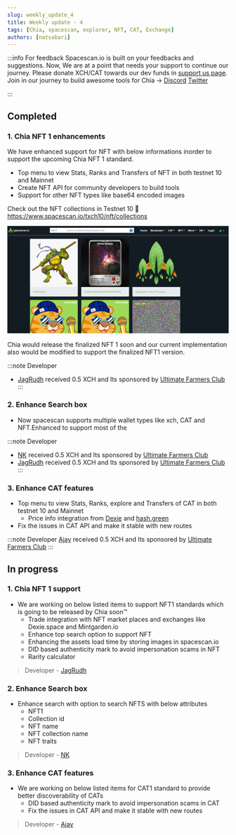 ```yaml
---
slug: weekly_update_4
title: Weekly update - 4
tags: [Chia, spacescan, explorer, NFT, CAT, Exchange]
authors: [natsabari]
---
```

:::info For feedback
Spacescan.io is built on your feedbacks and suggestions. Now, We are at a point that needs your support to continue our journey. Please donate XCH/CAT towards our dev funds in [support us page](https://www.spacescan.io/xch/support-us).   Join in our journey to build awesome tools for Chia ->
[Discord](https://discord.gg/Bb4sj3Bg9P)  [Twitter](https://twitter.com/spacescan_io)

:::
## Completed
### 1. Chia NFT 1 enhancements
We have enhanced support for NFT with below informations inorder to support the upcoming Chia NFT 1 standard.
- Top menu to view Stats, Ranks and Transfers of NFT in both testnet 10 and Mainnet
- Create NFT API for community developers to build tools
- Support for other NFT types like base64 encoded images


Check out the NFT collections in Testnet 10 :link: https://www.spacescan.io/txch10/nft/collections

![properties](./nft_collections.png)

Chia would release the finalized NFT 1 soon and our current implementation also would be modified to support the finalized NFT1 version.

:::note Developer
- [JagRudh](https://twitter.com/JagRudhChia) received 0.5 XCH and Its sponsored by [Ultimate Farmers Club](https://twitter.com/TheHonestFarm)
:::


### 2. Enhance Search box
- Now spacescan supports multiple wallet types like xch, CAT and NFT.Enhanced to support most of the 

:::note Developer
- [NK](https://twitter.com/nandhakumar1033) received 0.5 XCH and Its sponsored by [Ultimate Farmers Club](https://twitter.com/TheHonestFarm)
- [JagRudh](https://twitter.com/JagRudhChia) received 0.5 XCH and Its sponsored by [Ultimate Farmers Club](https://twitter.com/TheHonestFarm)
:::

### 3. Enhance CAT features
- Top menu to view Stats, Ranks, explore and Transfers of CAT in both testnet 10 and Mainnet
    - Price info integration from [Dexie](https://dexie.space/markets) and [hash.green](https://hash.green/dex/XCH-USDS)
- Fix the issues in CAT API and make it stable with new routes

:::note Developer
 [Ajay](https://twitter.com/JagRudhChia) received 0.5 XCH and Its sponsored by [Ultimate Farmers Club](https://twitter.com/TheHonestFarm)
:::

## In progress
### 1. Chia NFT 1 support
- We are working on below listed items to support NFT1 standards which is going to be released by Chia soon™
    - Trade integration with NFT market places and exchanges like Dexie.space and Mintgarden.io
    - Enhance top search option to support NFT
    - Enhancing the assets load time by storing images in spacescan.io
    - DID based authenticity mark to avoid impersonation scams in NFT
    - Rarity calculator 

> Developer - [JagRudh](https://twitter.com/JagRudhChia)

### 2. Enhance Search box
- Enhance search with option to search NFTS with below attributes
    - NFT1
    - Collection id
    - NFT name
    - NFT collection  name
    - NFT traits

> Developer - [NK](https://twitter.com/nandhakumar1033)

### 3. Enhance CAT features
- We are working on below listed items for CAT1 standard to provide better discoverability of CATs
    - DID based authenticity mark to avoid impersonation scams in CAT
    - Fix the issues in CAT API and make it stable with new routes

> Developer - [Ajay](https://twitter.com/JagRudhChia)
